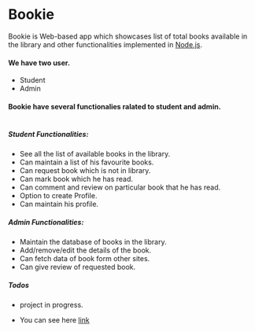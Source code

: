 # Bookie

Bookie is Web-based app which showcases list of total books available in the library and other functionalities implemented in [Node.js].

#### We have two user.
- Student
- Admin

#### Bookie have several functionalies ralated to student and admin.
#
##### Student Functionalities:
- See all the list of available books in the library.
- Can maintain a list of his favourite books.
- Can request book which is not in library.
- Can mark book which he has read.
- Can comment and review on particular book that he has read.
- Option to create Profile.
- Can maintain his profile.

##### Admin Functionalities:
- Maintain the database of books in the library.
- Add/remove/edit the details of the book.
- Can fetch data of book form other sites.
- Can give review of requested book.

##### Todos

 - project in progress.
 - You can see here [link]

   [node.js]: <http://nodejs.org>
   [link]: <https://bookie-devists.herokuapp.com/>
